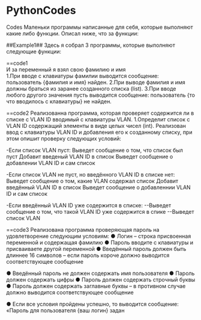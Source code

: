 # PythonCodes
Codes 
Маленьки программы написанные для себя, которые выполняют какие либо функции. Описал ниже, что за функции:

##Example1##
Здесь я собрал 3 программы, которые выполняют следующие функции:


==code1                                                                                    
И за переменный я взял свою фамилию и имя                                                                                       
1.При вводе с клавиатуры фамилии выводится сообщение: пользователь {фамилия и имя} найден.
2.При выводе фамилия и имя должны браться из заранее созданного списка (list).
3.При вводе любого другого значения пусть выводится сообщение: пользователь {то что вводилось с клавиатуры} не найден.

==code2
Реализованна программа, которая проверяет содержится ли в списке с VLAN ID вводимый с клавиатуры VLAN.
1.Определит список с VLAN ID содержащий элементы в виде целых чисел (int).
Реализован ввод с клавиатуры VLAN ID и добавления его к созданному списку, при этом опишит проверку следующих условий:

-Если список VLAN пуст:
Выведет сообщение о том, что список был пуст
Добавит введеный VLAN ID в список
Выведет сообщение о добавлении VLAN ID и сам список

-Если список VLAN не пуст, но введённого VLAN ID в списке нет:
Выведет сообщение о том, какие VLAN содержал список
Добавит введённый VLAN ID в список
Выведет сообщение о добавленнии VLAN ID и сам список

-Если введённый VLAN ID уже содержится в списке:
--Выведет сообщение о том, что такой VLAN ID уже содержится в спике
--Выведет список VLAN

==code3
Реализована программа проверяющая пароль на удовлетворение следующим условиям:
● Логин – строка присвоенная переменной и содержащая фамилию
● Пароль вводите с клавиатуры и присваиваете другой переменной
● Введённый пароль должен быть длиннее 16 символов
     – если пароль короче должно выводится соответствующее сообщение
     
● Введённый пароль не должен содержать имя пользователя
● Пароль должен содержать цифры
● Пароль должен содержать строчный буквы
● Пароль должен содержать заглавные буквы
     – в противном случае должно выводится соответствующее сообщение

● Если все условия пройдены успешно, то выводится сообщение:
«Пароль для пользователя {ваш логин} задан

